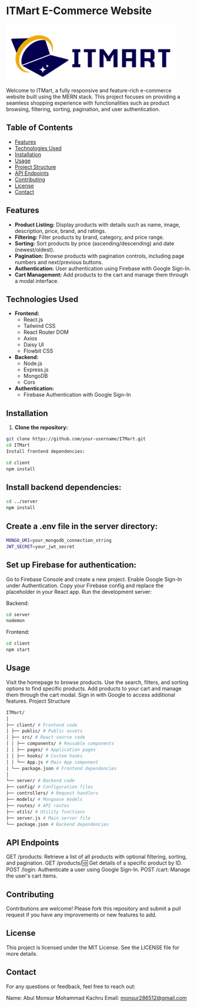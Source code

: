 # ITMart E-Commerce Website

![Project Logo](/src/assets//logo.png)

Welcome to ITMart, a fully responsive and feature-rich e-commerce website built using the MERN stack. This project focuses on providing a seamless shopping experience with functionalities such as product browsing, filtering, sorting, pagination, and user authentication.

## Table of Contents

- [Features](#features)
- [Technologies Used](#technologies-used)
- [Installation](#installation)
- [Usage](#usage)
- [Project Structure](#project-structure)
- [API Endpoints](#api-endpoints)
- [Contributing](#contributing)
- [License](#license)
- [Contact](#contact)

## Features

- **Product Listing:** Display products with details such as name, image, description, price, brand, and ratings.
- **Filtering:** Filter products by brand, category, and price range.
- **Sorting:** Sort products by price (ascending/descending) and date (newest/oldest).
- **Pagination:** Browse products with pagination controls, including page numbers and next/previous buttons.
- **Authentication:** User authentication using Firebase with Google Sign-In.
- **Cart Management:** Add products to the cart and manage them through a modal interface.

## Technologies Used

- **Frontend:**
  - React.js
  - Tailwind CSS
  - React Router DOM
  - Axios
  - Daisy UI
  - Flowbit CSS
- **Backend:**
  - Node.js
  - Express.js
  - MongoDB
  - Cors
- **Authentication:**
  - Firebase Authentication with Google Sign-In

## Installation

1. **Clone the repository:**

```bash
git clone https://github.com/your-username/ITMart.git
cd ITMart
Install frontend dependencies:
```

```bash
cd client
npm install
```

## Install backend dependencies:

```bash
cd ../server
npm install
```

## Create a .env file in the server directory:

```bash
MONGO_URI=your_mongodb_connection_string
JWT_SECRET=your_jwt_secret
```

## Set up Firebase for authentication:

Go to Firebase Console and create a new project.
Enable Google Sign-In under Authentication.
Copy your Firebase config and replace the placeholder in your React app.
Run the development server:

Backend:

```bash
cd server
nodemon
```

Frontend:

```bash
cd client
npm start
```

## Usage

Visit the homepage to browse products.
Use the search, filters, and sorting options to find specific products.
Add products to your cart and manage them through the cart modal.
Sign in with Google to access additional features.
Project Structure

```bash
ITMart/
│
├── client/ # Frontend code
│ ├── public/ # Public assets
│ ├── src/ # React source code
│ │ ├── components/ # Reusable components
│ │ ├── pages/ # Application pages
│ │ ├── hooks/ # Custom hooks
│ │ └── App.js # Main App component
│ └── package.json # Frontend dependencies
│
└── server/ # Backend code
├── config/ # Configuration files
├── controllers/ # Request handlers
├── models/ # Mongoose models
├── routes/ # API routes
├── utils/ # Utility functions
├── server.js # Main server file
└── package.json # Backend dependencies
```

## API Endpoints

GET /products: Retrieve a list of all products with optional filtering, sorting, and pagination.
GET /products/:id: Get details of a specific product by ID.
POST /login: Authenticate a user using Google Sign-In.
POST /cart: Manage the user's cart items.

## Contributing

Contributions are welcome! Please fork this repository and submit a pull request if you have any improvements or new features to add.

## License

This project is licensed under the MIT License. See the LICENSE file for more details.

## Contact

For any questions or feedback, feel free to reach out:

Name: Abul Monsur Mohammad Kachru
Email: monsur286512@gmail.com
